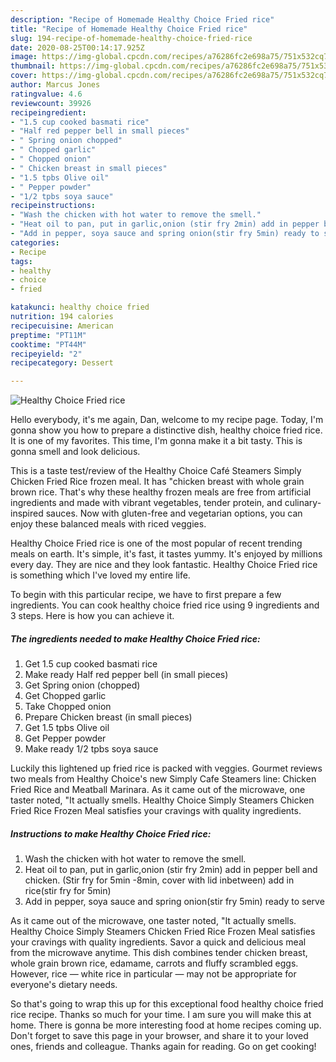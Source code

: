 ```yaml
---
description: "Recipe of Homemade Healthy Choice Fried rice"
title: "Recipe of Homemade Healthy Choice Fried rice"
slug: 194-recipe-of-homemade-healthy-choice-fried-rice
date: 2020-08-25T00:14:17.925Z
image: https://img-global.cpcdn.com/recipes/a76286fc2e698a75/751x532cq70/healthy-choice-fried-rice-recipe-main-photo.jpg
thumbnail: https://img-global.cpcdn.com/recipes/a76286fc2e698a75/751x532cq70/healthy-choice-fried-rice-recipe-main-photo.jpg
cover: https://img-global.cpcdn.com/recipes/a76286fc2e698a75/751x532cq70/healthy-choice-fried-rice-recipe-main-photo.jpg
author: Marcus Jones
ratingvalue: 4.6
reviewcount: 39926
recipeingredient:
- "1.5 cup cooked basmati rice"
- "Half red pepper bell in small pieces"
- " Spring onion chopped"
- " Chopped garlic"
- " Chopped onion"
- " Chicken breast in small pieces"
- "1.5 tpbs Olive oil"
- " Pepper powder"
- "1/2 tpbs soya sauce"
recipeinstructions:
- "Wash the chicken with hot water to remove the smell."
- "Heat oil to pan, put in garlic,onion (stir fry 2min) add in pepper bell and chicken. (Stir fry for 5min -8min, cover with lid inbetween) add in rice(stir fry for 5min)"
- "Add in pepper, soya sauce and spring onion(stir fry 5min) ready to serve"
categories:
- Recipe
tags:
- healthy
- choice
- fried

katakunci: healthy choice fried 
nutrition: 194 calories
recipecuisine: American
preptime: "PT11M"
cooktime: "PT44M"
recipeyield: "2"
recipecategory: Dessert

---
```



![Healthy Choice Fried rice](https://img-global.cpcdn.com/recipes/a76286fc2e698a75/751x532cq70/healthy-choice-fried-rice-recipe-main-photo.jpg)

Hello everybody, it's me again, Dan, welcome to my recipe page. Today, I'm gonna show you how to prepare a distinctive dish, healthy choice fried rice. It is one of my favorites. This time, I'm gonna make it a bit tasty. This is gonna smell and look delicious.

This is a taste test/review of the Healthy Choice Café Steamers Simply Chicken Fried Rice frozen meal. It has &#34;chicken breast with whole grain brown rice. That&#39;s why these healthy frozen meals are free from artificial ingredients and made with vibrant vegetables, tender protein, and culinary-inspired sauces. Now with gluten-free and vegetarian options, you can enjoy these balanced meals with riced veggies.

Healthy Choice Fried rice is one of the most popular of recent trending meals on earth. It's simple, it's fast, it tastes yummy. It's enjoyed by millions every day. They are nice and they look fantastic. Healthy Choice Fried rice is something which I've loved my entire life.


To begin with this particular recipe, we have to first prepare a few ingredients. You can cook healthy choice fried rice using 9 ingredients and 3 steps. Here is how you can achieve it.

<!--inarticleads1-->

##### The ingredients needed to make Healthy Choice Fried rice:

1. Get 1.5 cup cooked basmati rice
1. Make ready Half red pepper bell (in small pieces)
1. Get  Spring onion (chopped)
1. Get  Chopped garlic
1. Take  Chopped onion
1. Prepare  Chicken breast (in small pieces)
1. Get 1.5 tpbs Olive oil
1. Get  Pepper powder
1. Make ready 1/2 tpbs soya sauce


Luckily this lightened up fried rice is packed with veggies. Gourmet reviews two meals from Healthy Choice&#39;s new Simply Cafe Steamers line: Chicken Fried Rice and Meatball Marinara. As it came out of the microwave, one taster noted, &#34;It actually smells. Healthy Choice Simply Steamers Chicken Fried Rice Frozen Meal satisfies your cravings with quality ingredients. 

<!--inarticleads2-->

##### Instructions to make Healthy Choice Fried rice:

1. Wash the chicken with hot water to remove the smell.
1. Heat oil to pan, put in garlic,onion (stir fry 2min) add in pepper bell and chicken. (Stir fry for 5min -8min, cover with lid inbetween) add in rice(stir fry for 5min)
1. Add in pepper, soya sauce and spring onion(stir fry 5min) ready to serve


As it came out of the microwave, one taster noted, &#34;It actually smells. Healthy Choice Simply Steamers Chicken Fried Rice Frozen Meal satisfies your cravings with quality ingredients. Savor a quick and delicious meal from the microwave anytime. This dish combines tender chicken breast, whole grain brown rice, edamame, carrots and fluffy scrambled eggs. However, rice — white rice in particular — may not be appropriate for everyone&#39;s dietary needs. 

So that's going to wrap this up for this exceptional food healthy choice fried rice recipe. Thanks so much for your time. I am sure you will make this at home. There is gonna be more interesting food at home recipes coming up. Don't forget to save this page in your browser, and share it to your loved ones, friends and colleague. Thanks again for reading. Go on get cooking!
